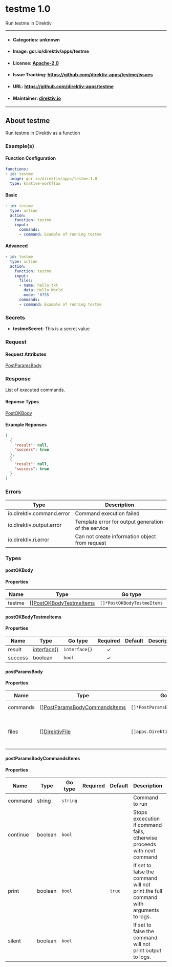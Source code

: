 
# testme 1.0

Run testme in Direktiv

---
- #### Categories: unknown
- #### Image: gcr.io/direktiv/apps/testme 
- #### License: [Apache-2.0](https://www.apache.org/licenses/LICENSE-2.0)
- #### Issue Tracking: https://github.com/direktiv-apps/testme/issues
- #### URL: https://github.com/direktiv-apps/testme
- #### Maintainer: [direktiv.io](https://www.direktiv.io) 
---

## About testme

Run testme in Direktiv as a function

### Example(s)
  #### Function Configuration
```yaml
functions:
- id: testme
  image: gcr.io/direktiv/apps/testme:1.0
  type: knative-workflow
```
   #### Basic
```yaml
- id: testme
  type: action
  action:
    function: testme
    input: 
      commands:
      - command: Example of running testme
```
   #### Advanced
```yaml
- id: testme
  type: action
  action:
    function: testme
    input: 
      files:
      - name: hello.txt
        data: Hello World
        mode: '0755'
      commands:
      - command: Example of running testme
```

   ### Secrets


- **testmeSecret**: This is a secret value






### Request



#### Request Attributes
[PostParamsBody](#post-params-body)

### Response
  List of executed commands.
#### Reponse Types
    
  

[PostOKBody](#post-o-k-body)
#### Example Reponses
    
```json
[
  {
    "result": null,
    "success": true
  },
  {
    "result": null,
    "success": true
  }
]
```

### Errors
| Type | Description
|------|---------|
| io.direktiv.command.error | Command execution failed |
| io.direktiv.output.error | Template error for output generation of the service |
| io.direktiv.ri.error | Can not create information object from request |


### Types
#### <span id="post-o-k-body"></span> postOKBody

  



**Properties**

| Name | Type | Go type | Required | Default | Description | Example |
|------|------|---------|:--------:| ------- |-------------|---------|
| testme | [][PostOKBodyTestmeItems](#post-o-k-body-testme-items)| `[]*PostOKBodyTestmeItems` |  | |  |  |


#### <span id="post-o-k-body-testme-items"></span> postOKBodyTestmeItems

  



**Properties**

| Name | Type | Go type | Required | Default | Description | Example |
|------|------|---------|:--------:| ------- |-------------|---------|
| result | [interface{}](#interface)| `interface{}` | ✓ | |  |  |
| success | boolean| `bool` | ✓ | |  |  |


#### <span id="post-params-body"></span> postParamsBody

  



**Properties**

| Name | Type | Go type | Required | Default | Description | Example |
|------|------|---------|:--------:| ------- |-------------|---------|
| commands | [][PostParamsBodyCommandsItems](#post-params-body-commands-items)| `[]*PostParamsBodyCommandsItems` |  | | Array of commands. |  |
| files | [][DirektivFile](#direktiv-file)| `[]apps.DirektivFile` |  | | File to create before running commands. |  |


#### <span id="post-params-body-commands-items"></span> postParamsBodyCommandsItems

  



**Properties**

| Name | Type | Go type | Required | Default | Description | Example |
|------|------|---------|:--------:| ------- |-------------|---------|
| command | string| `string` |  | | Command to run |  |
| continue | boolean| `bool` |  | | Stops excecution if command fails, otherwise proceeds with next command |  |
| print | boolean| `bool` |  | `true`| If set to false the command will not print the full command with arguments to logs. |  |
| silent | boolean| `bool` |  | | If set to false the command will not print output to logs. |  |

 
